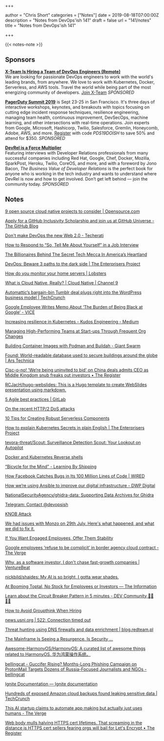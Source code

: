 +++

author = "Chris Short"
categories = ["Notes"]
date = 2019-08-18T07:00:00Z
description = "Notes from DevOps'ish 141"
draft = false
url = "141/notes"
title = "Notes from DevOps'ish 141"

+++

{{< notes-note >}}

## Sponsors

[**X-Team Is Hiring a Team of DevOps Engineers (Remote)**](https://x-team.com/remote-devops-engineer-jobs/?utm_source=devopsish&utm_medium=email-ad)  
We are looking for passionate DevOps engineers to work with the world's leading brands, from anywhere. We love to work with Kubernetes, Docker, Serverless, and AWS tools. Travel the world while being part of the most energizing community of developers. [Join X-Team](https://x-team.com/remote-devops-engineer-jobs/?utm_source=devopsish&utm_medium=email-ad) *SPONSORED*

[**PagerDuty Summit 2019**](https://summit.pagerduty.com/) is Sept 23-25 in San Francisco. It's three days of interactive workshops, keynotes, and breakouts with topics focusing on cutting edge incident response techniques, resilience engineering, managing team health, continuous improvement, DevSecOps, machine learning, and other intersections with real-time operations. Join experts from Google, Microsoft, Hashicorp, Twilio, Salesforce, Gremlin, Honeycomb, Adobe, AWS, and more. [Register](https://summit.pagerduty.com/summit2019/register?c_280637=PDS19OT) with code *PDS19DOISH* to save 50% and attend for $350. *SPONSORED*

[**DevRel is a Force Multiplier**](https://cshort.co/2K9XsgV)  
Featuring interviews with Developer Relations professionals from many successful companies including Red Hat, Google, Chef, Docker, Mozilla, SparkPost, Heroku, Twilio, CoreOS, and more, and with a foreword by Jono Bacon, *The Business Value of Developer Relations* is the perfect book for anyone who is working in the tech industry and wants to understand where DevRel is now and how to get involved. Don’t get left behind — join the community today. *SPONSORED*

## Notes

[9 open source cloud native projects to consider | Opensource.com](https://opensource.com/article/19/8/cloud-native-projects)

[Apply for a GitHub Inclusivity Scholarship and join us at GitHub Universe - The GitHub Blog](https://github.blog/2019-08-12-apply-for-a-github-inclusivity-scholarship-and-join-us-at-github-universe/)

[Don't make DevOps the new Web 2.0 - Techerati](https://techerati.com/features-hub/opinions/devops-web-cicd-cloud-software-dev/)

[How to Respond to “So, Tell Me About Yourself” in a Job Interview](https://hbr.org/2019/08/how-to-respond-to-so-tell-me-about-yourself-in-a-job-interview)

[The Billionaires Behind The Secret Tech Mecca In America’s Heartland](https://www.forbes.com/sites/laurendebter/2019/08/08/jim-kavanaugh-david-steward-world-wide-technology/#40301fc754b4)

[DevOps: Beware 3 paths to the dark side | The Enterprisers Project](https://enterprisersproject.com/article/2019/7/devops-mistakes-how-avoid)

[How do you monitor your home servers | Lobsters](https://lobste.rs/s/tf0q3x/how_do_you_monitor_your_home_servers)

[What is Cloud Native, Really? | Cloud Native | Channel 9](https://channel9.msdn.com/Shows/The-Cloud-Native-Show/What-is-Cloud-Native-Really)

[Automattic’s bargain-bin Tumblr deal plugs right into the WordPress business model | TechCrunch](https://techcrunch.com/2019/08/12/automattics-bargain-bin-tumblr-deal-plugs-right-into-the-wordpress-business-model/)

[Google Employee Writes Memo About ‘The Burden of Being Black at Google’ - VICE](https://www.vice.com/en_us/article/43kd3w/google-employee-memo-about-being-black-at-google)

[Increasing resilience in Kubernetes - Kudos Engineering - Medium](https://medium.com/kudos-engineering/increasing-resilience-in-kubernetes-b6ddc9fecf80)

[Managing High-Performing Teams at Start-ups Through Frequent Org Changes](https://medium.com/gusto-insights-and-operations/managing-high-performing-teams-at-start-ups-through-frequent-org-changes-14faa4c4e1e2)

[Building Container Images with Podman and Buildah - Giant Swarm](https://blog.giantswarm.io/building-container-images-with-podman-and-buildah/)

[Found: World-readable database used to secure buildings around the globe | Ars Technica](https://arstechnica.com/information-technology/2019/08/found-world-readable-database-used-to-secure-buildings-around-the-globe/)

[Cisc-o-no! 'We’re being uninvited to bid' on China deals admits CEO as Middle Kingdom snub freaks out investors • The Register](https://www.theregister.co.uk/2019/08/15/cisco_q4_2019/)

[RCJacH/hugo-webslides: This is a Hugo template to create WebSlides presentation using markdown.](https://github.com/RCJacH/hugo-webslides)

[5 Agile best practices | GitLab](https://about.gitlab.com/2019/08/13/agile-best-practices/)

[On the recent HTTP/2 DoS attacks](https://blog.cloudflare.com/on-the-recent-http-2-dos-attacks/)

[10 Tips for Creating Robust Serverless Components](https://serverless.com/blog/10-tips-creating-robust-serverless-components/)

[How to explain Kubernetes Secrets in plain English | The Enterprisers Project](https://enterprisersproject.com/article/2019/8/kubernetes-secrets-explained-plain-english)

[tevora-threat/Scout: Surveillance Detection Scout: Your Lookout on Autopilot](https://github.com/tevora-threat/Scout)

[Docker and Kubernetes Reverse shells](https://raesene.github.io/blog/2019/08/09/docker-reverse-shells/)

[“Bicycle for the Mind” - Learning By Shipping](https://medium.learningbyshipping.com/bicycle-121262546097?gi=3346619952cd)

[How Facebook Catches Bugs in Its 100 Million Lines of Code | WIRED](https://www.wired.com/story/facebook-zoncolan-static-analysis-tool/)

[How we’re using Ansible to improve our digital infrastructure - DWP Digital](https://dwpdigital.blog.gov.uk/2019/08/15/how-were-using-ansible-to-improve-our-digital-infrastructure/)

[NationalSecurityAgency/ghidra-data: Supporting Data Archives for Ghidra](https://github.com/NationalSecurityAgency/ghidra-data)

[Telegram: Contact @devopsish](https://t.me/devopsish)

[KNOB Attack](https://knobattack.com/)

[We had issues with Monzo on 29th July. Here's what happened, and what we did to fix it.](https://monzo.com/blog/2019/09/08/why-monzo-wasnt-working-on-july-29th)

[If You Want Engaged Employees, Offer Them Stability](https://hbr.org/2019/08/if-you-want-engaged-employees-offer-them-stability)

[Google employees ‘refuse to be complicit’ in border agency cloud contract - The Verge](https://www.theverge.com/2019/8/14/20805432/google-employees-petition-protest-customs-border-cloud-computing-contract)

[Why, as a software investor, I don't chase fast-growth companies | VentureBeat](https://venturebeat.com/2019/08/10/why-as-a-software-investor-i-dont-chase-fast-growth-companies/)

[nickbild/shaides: My AI is so bright, I gotta wear shades.](https://github.com/nickbild/shaides)

[At Booming Toptal, No Stock for Employees or Investors — The Information](https://www.theinformation.com/articles/at-booming-toptal-no-stock-for-employees-or-investors)

[Learn about the Circuit Breaker Pattern in 5 minutes - DEV Community 👩‍💻👨‍💻](https://dev.to/azure/learn-about-the-circuit-breaker-pattern-in-5-minutes-1l45)

[How to Avoid Groupthink When Hiring](https://hbr.org/2019/08/how-to-avoid-groupthink-when-hiring)

[news.usni.org | 522: Connection timed out](https://news.usni.org/2019/08/09/navy-reverting-ddgs-back-to-physical-throttles-after-fleet-rejects-touchscreen-controls)

[Threat hunting using DNS firewalls and data enrichment | blog.redteam.pl](https://blog.redteam.pl/2019/08/threat-hunting-dns-firewall.html)

[The Mainframe Is Seeing a Resurgence. Is Security ...](https://www.darkreading.com/vulnerabilities---threats/the-mainframe-is-seeing-a-resurgence-is-security-keeping-pace/a/d-id/1335476)

[Awesome-HarmonyOS/HarmonyOS: A curated list of awesome things related to HarmonyOS. 华为鸿蒙操作系统。](https://github.com/Awesome-HarmonyOS/HarmonyOS)

[bellingcat - Guccifer Rising? Months-Long Phishing Campaign on ProtonMail Targets Dozens of Russia-Focused Journalists and NGOs - bellingcat](https://www.bellingcat.com/news/uk-and-europe/2019/08/10/guccifer-rising-months-long-phishing-campaign-on-protonmail-targets-dozens-of-russia-focused-journalists-and-ngos/)

[Ignite Documentation — Ignite documentation](https://ignite.readthedocs.io/en/stable/)

[Hundreds of exposed Amazon cloud backups found leaking sensitive data | TechCrunch](https://techcrunch.com/2019/08/09/aws-ebs-cloud-backups-leak/)

[This AI startup claims to automate app making but actually just uses humans - The Verge](https://www.theverge.com/2019/8/14/20805676/engineer-ai-artificial-intelligence-startup-app-development-outsourcing-humans)

[Web body mulls halving HTTPS cert lifetimes. That screaming in the distance is HTTPS cert sellers fearing orgs will bail for Let's Encrypt • The Register](https://www.theregister.co.uk/2019/08/13/site_certificate_lifetimes/)
